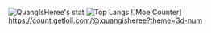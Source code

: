 ![QuangIsHeree's stat](https://github-readme-stats.vercel.app/api?username=quangisheree&show_icons=true&theme=transparent)
![Top Langs](https://github-readme-stats.vercel.app/api/top-langs/?username=anuraghazra&hide_progress=true)
![Moe Counter] https://count.getloli.com/@:quangisheree?theme=3d-num
